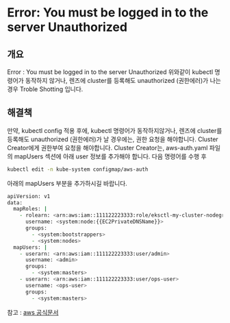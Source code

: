 # Error: You must be logged in to the server Unauthorized

## 개요
Error : You must be logged in to the server Unauthorized 
위와같이 kubectl 명령어가 동작하지 않거나, 렌즈에 cluster를 등록해도 unauthorized (권한에러)가 나는 경우 Troble Shotting 입니다.

## 해결책
만약, kubectl config 적용 후에, kubectl 명령어가 동작하지않거나, 렌즈에 cluster를 등록해도 unauthorized (권한에러)가 날 경우에는, 권한 요청을 해야합니다.
Cluster Creator에게 권한부여 요청을 해야합니다.
Cluster Creator는,  aws-auth.yaml 파일의 mapUsers 섹션에 아래 user 정보를 추가해야 합니다. 다음 명령어를 수행 후
```zsh
kubectl edit -n kube-system configmap/aws-auth
```

아래의 mapUsers 부분을 추가하시길 바랍니다.

```zsh
apiVersion: v1
data:
  mapRoles: |
    - rolearn: <arn:aws:iam::111122223333:role/eksctl-my-cluster-nodegroup-standard-wo-NodeInstanceRole-1WP3NUE3O6UCF>
      username: <system:node:{{EC2PrivateDNSName}}>
      groups:
        - <system:bootstrappers>
        - <system:nodes>
  mapUsers: |
    - userarn: <arn:aws:iam::111122223333:user/admin>
      username: <admin>
      groups:
        - <system:masters>
    - userarn: <arn:aws:iam::111122223333:user/ops-user>
      username: <ops-user>
      groups:
        - <system:masters>
```
참고 : <a href='https://docs.aws.amazon.com/ko_kr/eks/latest/userguide/add-user-role.html'> aws 공식문서 </a>